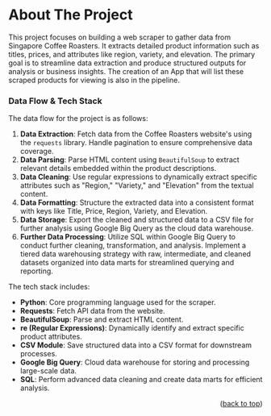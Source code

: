 # About The Project

This project focuses on building a web scraper to gather data from Singapore Coffee Roasters. It extracts detailed product information such as titles, prices, and attributes like region, variety, and elevation. The primary goal is to streamline data extraction and produce structured outputs for analysis or business insights. The creation of an App that will list these scraped products for viewing is also in the pipeline.

<p align="right"></p>

### Data Flow & Tech Stack

The data flow for the project is as follows:

1. **Data Extraction**: Fetch data from the Coffee Roasters website's using the `requests` library. Handle pagination to ensure comprehensive data coverage.
2. **Data Parsing**: Parse HTML content using `BeautifulSoup` to extract relevant details embedded within the product descriptions.
3. **Data Cleaning**: Use regular expressions to dynamically extract specific attributes such as "Region," "Variety," and "Elevation" from the textual content.
4. **Data Formatting**: Structure the extracted data into a consistent format with keys like Title, Price, Region, Variety, and Elevation.
5. **Data Storage**: Export the cleaned and structured data to a CSV file for further analysis using Google Big Query as the cloud data warehouse.
6. **Further Data Processing**: Utilize SQL within Google Big Query to conduct further cleaning, transformation, and analysis. Implement a tiered data warehousing strategy with raw, intermediate, and cleaned datasets organized into data marts for streamlined querying and reporting.

The tech stack includes:
- **Python**: Core programming language used for the scraper.
- **Requests**: Fetch API data from the website.
- **BeautifulSoup**: Parse and extract HTML content.
- **re (Regular Expressions)**: Dynamically identify and extract specific product attributes.
- **CSV Module**: Save structured data into a CSV format for downstream processes.
- **Google Big Query**: Cloud data warehouse for storing and processing large-scale data.
- **SQL**: Perform advanced data cleaning and create data marts for efficient analysis.


<p align="right">(<a href="#readme-top">back to top</a>)</p>





